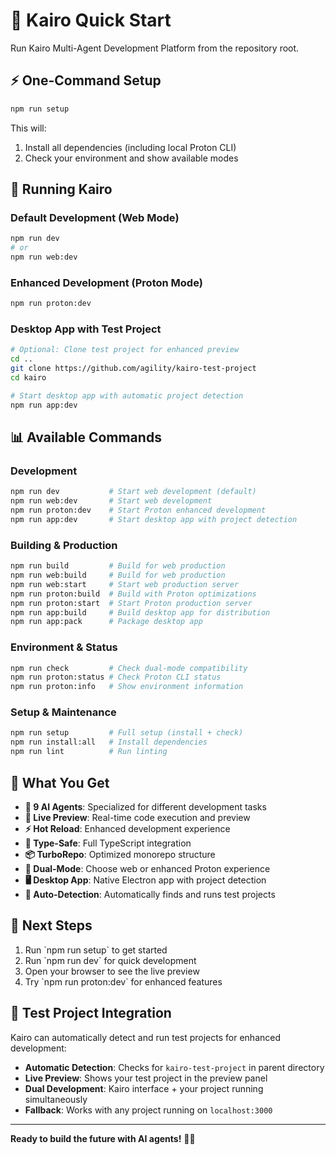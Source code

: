 # 🚀 Kairo Quick Start

Run Kairo Multi-Agent Development Platform from the repository root.

## ⚡ **One-Command Setup**

```bash
npm run setup
```

This will:
1. Install all dependencies (including local Proton CLI)
2. Check your environment and show available modes

## 🎯 **Running Kairo**

### **Default Development (Web Mode)**
```bash
npm run dev
# or
npm run web:dev
```

### **Enhanced Development (Proton Mode)**
```bash
npm run proton:dev
```

### **Desktop App with Test Project**
```bash
# Optional: Clone test project for enhanced preview
cd ..
git clone https://github.com/agility/kairo-test-project
cd kairo

# Start desktop app with automatic project detection
npm run app:dev
```

## 📊 **Available Commands**

### **Development**
```bash
npm run dev           # Start web development (default)
npm run web:dev       # Start web development
npm run proton:dev    # Start Proton enhanced development
npm run app:dev       # Start desktop app with project detection
```

### **Building & Production**
```bash
npm run build         # Build for web production
npm run web:build     # Build for web production  
npm run web:start     # Start web production server
npm run proton:build  # Build with Proton optimizations
npm run proton:start  # Start Proton production server
npm run app:build     # Build desktop app for distribution
npm run app:pack      # Package desktop app
```

### **Environment & Status**
```bash
npm run check         # Check dual-mode compatibility
npm run proton:status # Check Proton CLI status
npm run proton:info   # Show environment information
```

### **Setup & Maintenance**
```bash
npm run setup         # Full setup (install + check)
npm run install:all   # Install dependencies
npm run lint          # Run linting
```

## 🌟 **What You Get**

- **🤖 9 AI Agents**: Specialized for different development tasks
- **🔄 Live Preview**: Real-time code execution and preview  
- **⚡ Hot Reload**: Enhanced development experience
- **🎯 Type-Safe**: Full TypeScript integration
- **📦 TurboRepo**: Optimized monorepo structure
- **🚀 Dual-Mode**: Choose web or enhanced Proton experience
- **🖥️ Desktop App**: Native Electron app with project detection
- **🔗 Auto-Detection**: Automatically finds and runs test projects

## 🎯 **Next Steps**

1. Run \`npm run setup\` to get started
2. Run \`npm run dev\` for quick development  
3. Open your browser to see the live preview
4. Try \`npm run proton:dev\` for enhanced features

## 🔗 **Test Project Integration**

Kairo can automatically detect and run test projects for enhanced development:

- **Automatic Detection**: Checks for `kairo-test-project` in parent directory
- **Live Preview**: Shows your test project in the preview panel
- **Dual Development**: Kairo interface + your project running simultaneously
- **Fallback**: Works with any project running on `localhost:3000`

---

**Ready to build the future with AI agents!** 🤖✨
